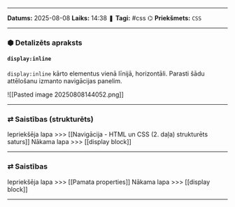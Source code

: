 ___

**Datums:** 2025-08-08
**Laiks:** 14:38
❚ **Tagi:** #css
⌬ **Priekšmets:**  `CSS`

---
### ⬢ Detalizēts apraksts
#### `display:inline`

`display:inline` kārto elementus vienā līnijā, horizontāli. Parasti šādu attēlošanu izmanto navigācijas panelim.

![[Pasted image 20250808144052.png]]

---
### ⇄ Saistības (strukturēts)

Iepriekšēja lapa >>> [[Navigācija - HTML un CSS (2. daļa) strukturēts saturs]]
Nākama lapa >>> [[display block]]

---
### ⇄ Saistības

Iepriekšēja lapa >>> [[Pamata properties]]
Nākama lapa >>> [[display block]]

---
